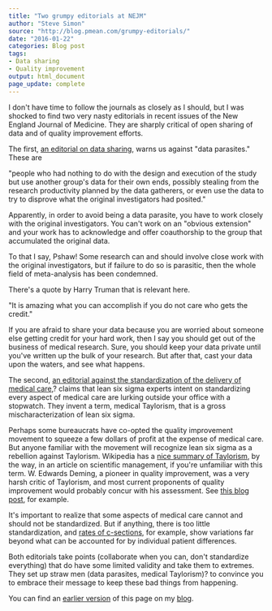 ```yaml
---
title: "Two grumpy editorials at NEJM"
author: "Steve Simon"
source: "http://blog.pmean.com/grumpy-editorials/"
date: "2016-01-22"
categories: Blog post
tags:
- Data sharing
- Quality improvement
output: html_document
page_update: complete
---
```


I don't have time to follow the journals as closely as I should, but I was shocked to find two very nasty editorials in recent issues of the New England Journal of Medicine. They are sharply critical of open sharing of data and of quality improvement efforts.

<!---More--->

The first, [an editorial on data sharing](http://www.nejm.org/doi/full/10.1056/NEJMe1516564#t=article), warns us against "data parasites." These are

"people who had nothing to do with the design and execution of the study but use another group's data for their own ends, possibly stealing from the research productivity planned by the data gatherers, or even use the data to try to disprove what the original investigators had posited."

Apparently, in order to avoid being a data parasite, you have to work closely with the original investigators. You can't work on an "obvious extension" and your work has to acknowledge and offer coauthorship to the group that accumulated the original data.

To that I say, Pshaw! Some research can and should involve close work with the original investigators, but if failure to do so is parasitic, then the whole field of meta-analysis has been condemned.

There's a quote by Harry Truman that is relevant here.

"It is amazing what you can accomplish if you do not care who gets the credit."

If you are afraid to share your data because you are worried about someone else getting credit for your hard work, then I say you should get out of the business of medical research. Sure, you should keep your data private until you've written up the bulk of your research. But after that, cast your data upon the waters, and see what happens.

The second, [an editorial against the standardization of the delivery of medical care](http://www.nejm.org/doi/full/10.1056/NEJMp1512402#t=article),? claims that lean six sigma experts intent on standardizing every aspect of medical care are lurking outside your office with a stopwatch. They invent a term, medical Taylorism, that is a gross mischaracterization of lean six sigma.

Perhaps some bureaucrats have co-opted the quality improvement movement to squeeze a few dollars of profit at the expense of medical care. But anyone familiar with the movement will recognize lean six sigma as a rebellion against Taylorism. Wikipedia has a [nice summary of Taylorism](https://en.wikipedia.org/wiki/Scientific_management), by the way, in an article on scientific management, if you're unfamiliar with this term. W. Edwards Deming, a pioneer in quality improvement, was a very harsh critic of Taylorism, and most current proponents of quality improvement would probably concur with his assessment. See [this blog post](http://www.kilkku.com/blog/2013/07/the-difference-between-lean-and-taylorism/), for example.

It's important to realize that some aspects of medical care cannot and should not be standardized. But if anything, there is too little standardization, and [rates of c-sections](http://www.ncbi.nlm.nih.gov/pubmed/23459732), for example, show variations far beyond what can be accounted for by individual patient differences.

Both editorials take points (collaborate when you can, don't standardize everything) that do have some limited validity and take them to extremes. They set up straw men (data parasites, medical Taylorism)? to convince you to embrace their message to keep these bad things from happening.

You can find an [earlier version][sim1] of this page on my [blog][sim2].

[sim1]: http://blog.pmean.com/grumpy-editorials/
[sim2]: http://blog.pmean.com
